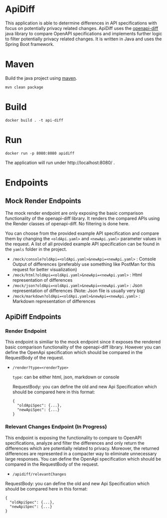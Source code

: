 # ApiDiff
This application is able to determine differences in API specifications with focus on potentially privacy related changes.
ApiDiff uses the [openapi-diff](https://github.com/OpenAPITools/openapi-diff) java library to compare OpenAPI specifications and implements further logic to filter potentially privacy related changes.
It is written in Java and uses the Spring Boot framework.

# Maven
Build the java project using [maven](https://maven.apache.org/).

`` mvn clean package ``
# Build
`` docker build . -t api-diff ``

# Run
`` docker run -p 8080:8080 apidiff ``

The application will run under http://localhost:8080/ .

# Endpoints

## Mock Render Endpoints
The mock render endpoint are only exposing the basic comparison functionality of the openapi-diff library. It renders the compared APIs using the Render classes of openapi-diff.
No filtering is done here.

You can choose from the provided example API specification and compare them by changing the ``<oldApi.yaml>`` and ``<newApi.yaml>`` parameter values in the request. A list of all provided example API specification can be found in the ``yamls`` folder in the project.

- ``/mock/console?oldApi=<oldApi.yaml>&newApi=<newApi.yaml>`` : Console Output of differences (preferably use something like PostMan for this request for better visualization)
- ``/mock/html?oldApi=<oldApi.yaml>&newApi=<newApi.yaml>`` : Html representation of differences
- ``/mock/json?oldApi=<oldApi.yaml>&newApi=<newApi.yaml>`` : Json representation of differences (Note: Json file is usually very big)
- ``/mock/markdown?oldApi=<oldApi.yaml>&newApi=<newApi.yaml>`` :  Markdown representation of differences

## ApiDiff Endpoints

### Render Endpoint
This endpoint is similiar to the mock endpoint since it exposes the rendered basic comparison functionality of the openapi-diff library. However you can define the OpenApi specification which should be compared in the RequestBody of the request.

- ``/render?type=<renderType>``
  
  ``type``: can be either html, json, markdown or console
  
  RequestBody: you can define the old and new Api Specification which should be compared here in this format:
  
  ```
  {
    "oldApiSpec": {...},
    "newApiSpec": {...}
  }
  ```

### Relevant Changes Endpoint (In Progress)
This endpoint is exposing the functionality to compare to OpenAPI specifications, analyze and filter the differences and only return the differences which are potentially related to privacy. Moreover, the returned differences are represented in a compacter way to eliminate unnecessary large responses. You can define the OpenApi specification which should be compared in the RequestBody of the request.

- ``/apidiff/relevantChanges``

RequestBody: you can define the old and new Api Specification which should be compared here in this format:
  
  ```
  {
    "oldApiSpec": {...},
    "newApiSpec": {...}
  }
  ```
